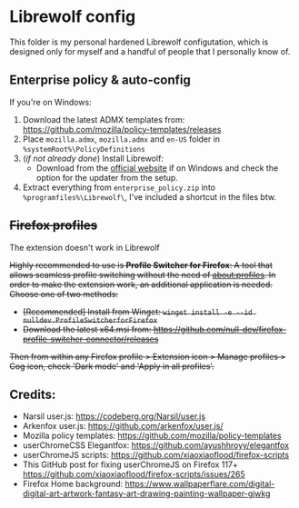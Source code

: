 # Librewolf config
This folder is my personal hardened Librewolf configutation, which is designed only for myself and a handful of people that I personally know of.

## Enterprise policy & auto-config
If you're on Windows:
1. Download the latest ADMX templates from: https://github.com/mozilla/policy-templates/releases
2. Place `mozilla.admx`, `mozilla.admx` and `en-US` folder in `%systemRoot%\PolicyDefinitions`
3. (*if not already done*) Install Librewolf:
    * Download from the [official website](https://librewolf.net/installation/) if on Windows and check the option for the updater from the setup.
4. Extract everything from `enterprise_policy.zip` into `%programfiles%\Librewolf\`, I've included a shortcut in the files btw.

## <s>Firefox profiles</s>
The extension doesn't work in Librewolf

<s>Highly recommended to use is **Profile Switcher for Firefox**: A tool that allows seamless profile switching without the need of [about:profiles](about:profiles). In order to make the extension work, an additional application is needed. Choose one of two methods:
- [Recommended] Install from Winget: `winget install -e --id nulldev.ProfileSwitcherforFirefox`
- Download the latest x64.msi from: https://github.com/null-dev/firefox-profile-switcher-connector/releases

Then from within any Firefox profile > Extension icon > Manage profiles > Cog icon, check 'Dark mode' and 'Apply in all profiles'.</s>

## Credits:
- Narsil user.js: https://codeberg.org/Narsil/user.js
- Arkenfox user.js: https://github.com/arkenfox/user.js/
- Mozilla policy templates: https://github.com/mozilla/policy-templates
- userChromeCSS Elegantfox: https://github.com/ayushhroyy/elegantfox
- userChromeJS scripts: https://github.com/xiaoxiaoflood/firefox-scripts
- This GitHub post for fixing userChromeJS on Firefox 117+ https://github.com/xiaoxiaoflood/firefox-scripts/issues/265
- Firefox Home background: https://www.wallpaperflare.com/digital-digital-art-artwork-fantasy-art-drawing-painting-wallpaper-gjwkg